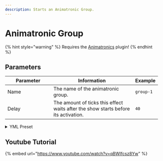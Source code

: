 ```yaml
---
description: Starts an Animatronic Group.
---
```


# Animatronic Group

{% hint style="warning" %}
Requires the [Animatronics](https://www.spigotmc.org/resources/animatronics-animate-armorstands-1-8-1-20-2.36518/) plugin!
{% endhint %}

## Parameters

<table><thead><tr><th width="168.33333333333331">Parameter</th><th width="352">Information</th><th>Example</th></tr></thead><tbody><tr><td>Name</td><td>The name of the animatronic group.</td><td><code>group-1</code></td></tr><tr><td>Delay</td><td>The amount of ticks this effect waits after the show starts before its activation.</td><td><code>40</code></td></tr></tbody></table>

<details>

<summary>YML Preset</summary>

{% code lineNumbers="true" %}
```yaml
'1':
  Type: ANIMATRONIC_GROUP
  Name: anima
  Delay: 0
```
{% endcode %}

</details>

## Youtube Tutorial

{% embed url="https://www.youtube.com/watch?v=qBWIfcsz8Yw" %}


